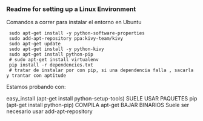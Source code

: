 ### Readme for setting up a Linux Environment

Comandos a correr para instalar el entorno en Ubuntu

     sudo apt-get install -y python-software-properties
     sudo add-apt-repository ppa:kivy-team/kivy
     sudo apt-get update
     sudo apt-get install -y python-kivy
     sudo apt-get install python-pip
     # sudo apt-get install virtualenv
     pip install -r dependencies.txt
     # tratar de instalar por con pip, si una dependencia falla , sacarla y trantar con aptitude


Estamos probando con:

easy_install (apt-get install python-setup-tools)  SUELE USAR PAQUETES
pip          (apt-get install python-pip)          COMPILA
apt-get                                            BAJAR BINARIOS
             Suele ser necesario usar add-apt-repository
